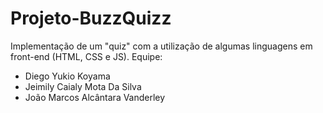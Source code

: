 # Projeto-BuzzQuizz
Implementação de um "quiz" com a utilização de algumas linguagens em front-end (HTML, CSS e JS).
Equipe: 
- Diego Yukio Koyama
- Jeimily Caialy Mota Da Silva
- João Marcos Alcântara Vanderley
